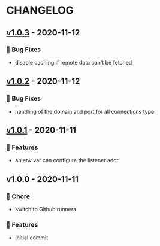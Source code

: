 # CHANGELOG

<a name="v1.0.3"></a>
## [v1.0.3] - 2020-11-12

### 🐛 Bug Fixes
- disable caching if remote data can't be fetched

<a name="v1.0.2"></a>
## [v1.0.2] - 2020-11-12

### 🐛 Bug Fixes
- handling of the domain and port for all connections type

<a name="v1.0.1"></a>
## [v1.0.1] - 2020-11-11

### 🚀 Features
- an env var can configure the listener addr

<a name="v1.0.0"></a>
## v1.0.0 - 2020-11-11

### 🍱 Chore
- switch to Github runners

### 🚀 Features
- Initial commit

[v1.0.3]: https://github.com/tristan-weil/ttserver/compare/v1.0.2...v1.0.3
[v1.0.2]: https://github.com/tristan-weil/ttserver/compare/v1.0.1...v1.0.2
[v1.0.1]: https://github.com/tristan-weil/ttserver/compare/v1.0.0...v1.0.1
